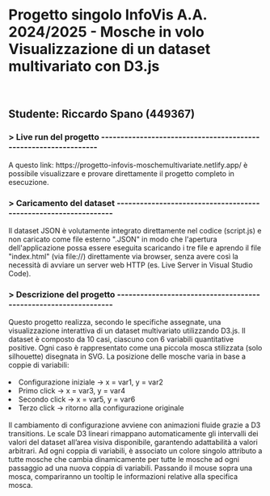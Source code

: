 <b><h1>Progetto singolo InfoVis A.A. 2024/2025 - Mosche in volo<br>
Visualizzazione di un dataset multivariato con D3.js </b></h1><br>
<h2>Studente: Riccardo Spano (449367)</h2>
<h3> > Live run del progetto ----------------------------------------------------------------</h3>
A questo link: https://progetto-infovis-moschemultivariate.netlify.app/ è possibile visualizzare e provare direttamente il progetto completo in esecuzione.

<h3> > Caricamento del dataset ----------------------------------------------------------------</h3>
Il dataset JSON è volutamente integrato direttamente nel codice (script.js) e non caricato come file esterno ".JSON" in modo che l'apertura dell'applicazione possa essere eseguita scaricando i tre file e aprendo il file "index.html" (via file://) direttamente via browser, senza avere così la necessità di avviare un server web HTTP (es. Live Server in Visual Studio Code).

<h3> > Descrizione del progetto ----------------------------------------------------------------</h3>
Questo progetto realizza, secondo le specifiche assegnate, una visualizzazione interattiva di un dataset multivariato utilizzando D3.js. Il dataset è composto da 10 casi, ciascuno con 6 variabili quantitative positive.
Ogni caso è rappresentato come una piccola mosca stilizzata (solo silhouette) disegnata in SVG. La posizione delle mosche varia in base a coppie di variabili:
<br><br>

  <li>Configurazione iniziale → x = var1, y = var2</li>
  <li>Primo click → x = var3, y = var4</li>
  <li>Secondo click → x = var5, y = var6</li>
  <li>Terzo click → ritorno alla configurazione originale</li>
<br>
Il cambiamento di configurazione avviene con animazioni fluide grazie a D3 transitions. Le scale D3 lineari rimappano automaticamente gli intervalli dei valori del dataset all’area visiva disponibile, garantendo adattabilità a valori arbitrari. 
Ad ogni coppia di variabili, è associato un colore singolo attributo a tutte mosche che cambia dinamicamente per tutte le mosche ad ogni passaggio ad una nuova coppia di variabili. 
Passando il mouse sopra una mosca, compariranno un tooltip le informazioni relative alla specifica mosca.



